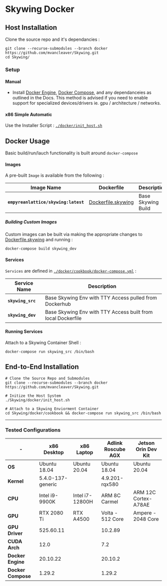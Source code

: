 # Skywing Docker 

## Host Installation 

Clone the source repo and it's dependancies : 
    
    git clone --recurse-submodules --branch docker https://github.com/mvancleaver/Skywing.git
    cd Skywing/
    

### Setup
#### Manual 
- Install [Docker Engine], [Docker Compose], and any dependanceies as outlined in the Docs. This method is advised if you need to enable support for specialized devices/drivers ie. gpu / architecture / networks.

#### x86 Simple Automatic  
Use the Installer Script : [`./docker/init_host.sh`](https://github.com/mvancleaver/Skywing/blob/docker/docker/init_host.sh)


## Docker Usage
Basic build/run/lauch functionality is built around `docker-compose`

#### Images
A pre-built `Image` is available from the following :

| Image Name                                | Dockerfile                  | Description           |
|---                                        |---                          |---                    |
| **`empyreanlattice/skywing:latest`**      | [Dockerfile.skywing]        | Base Skywing Build    |

##### Building Custom Images
Custom images can be built via making the appropriate changes to [Dockerfile.skywing] and running : 

    docker-compose build skywing_dev


#### Services
`Services` are defined in [`./docker/cookbook/docker-compose.yml`](https://github.com/mvancleaver/Skywing/blob/docker/docker/cookbook/docker-compose.yml) :

| Service Name                        | Description                                                     |
|---                                  |---                                                              |
| **`skywing_src`**                   | Base Skywing Env with TTY Access pulled from Dockerhub          |
| **`skywing_dev`**                   | Base Skywing Env with TTY Access built from local Dockerfile    |

#### Running Services
Attach to a Skywing Container Shell : 

    docker-compose run skywing_src /bin/bash


## End-to-End Installation 

    # Clone the Source Repo and Submodules 
    git clone --recurse-submodules --branch docker https://github.com/mvancleaver/Skywing.git

    # Initize the Host System 
    ./Skywing/docker/init_host.sh

    # Attach to a Skywing Enviorment Container  
    cd Skywing/docker/cookbook && docker-compose run skywing_src /bin/bash


____________________________


### Tested Configurations

| -                  | x86 Desktop        | x86 Laptop          | Adlink Roscube AGX  | Jetson Orin Dev Kit   |
|---                 |---                 |---                  |---                  |---                    |
| **OS**             | Ubuntu 18.04       | Ubuntu 20.04        | Ubuntu 18.04        | Ubuntu 20.04          |
| **Kernel**         | 5.4.0-137-generic  |                     | 4.9.201-rqx580      |                       |
| **CPU**            | Intel i9-9900K     | Intel i7-12800H     | ARM 8C Carmel       | ARM 12C Cortex-A78AE  |
| **GPU**            | RTX 2080 Ti        | RTX A4500           | Volta - 512 Core    | Ampere - 2048 Core    |
| **GPU Driver**     | 525.60.11          |                     | 10.2.89             |                       |
| **CUDA Arch**      | 12.0               |                     | 7.2                 |                       |
| **Docker Engine**  | 20.10.22           |                     | 20.10.2             |                       |
| **Docker Compose** | 1.29.2             |                     | 1.29.2              |                       |



[Dockerfile.skywing]:https://github.com/mvancleaver/Skywing/blob/docker/docker/Dockerfile.skywing
[Docker Engine]:https://docs.docker.com/engine/install/ubuntu/
[Docker Compose]:https://docs.docker.com/compose/install/linux/#install-the-plugin-manually